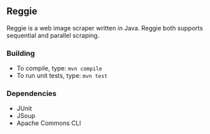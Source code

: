 ## Reggie
Reggie is a web image scraper written in Java. Reggie both supports sequential and parallel scraping.

### Building

* To compile, type: `mvn compile`
* To run unit tests, type: `mvn test`

### Dependencies

* JUnit
* JSoup
* Apache Commons CLI
